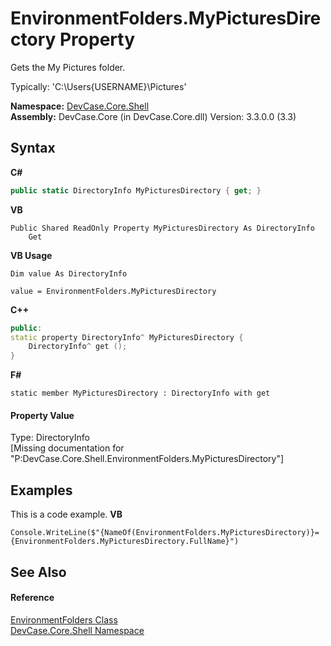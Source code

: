 # EnvironmentFolders.MyPicturesDirectory Property 
 

Gets the My Pictures folder. 

 Typically: 'C:\Users\{USERNAME}\Pictures'

**Namespace:**&nbsp;<a href="N_DevCase_Core_Shell">DevCase.Core.Shell</a><br />**Assembly:**&nbsp;DevCase.Core (in DevCase.Core.dll) Version: 3.3.0.0 (3.3)

## Syntax

**C#**<br />
``` C#
public static DirectoryInfo MyPicturesDirectory { get; }
```

**VB**<br />
``` VB
Public Shared ReadOnly Property MyPicturesDirectory As DirectoryInfo
	Get
```

**VB Usage**<br />
``` VB Usage
Dim value As DirectoryInfo

value = EnvironmentFolders.MyPicturesDirectory

```

**C++**<br />
``` C++
public:
static property DirectoryInfo^ MyPicturesDirectory {
	DirectoryInfo^ get ();
}
```

**F#**<br />
``` F#
static member MyPicturesDirectory : DirectoryInfo with get

```


#### Property Value
Type: DirectoryInfo<br />\[Missing <value> documentation for "P:DevCase.Core.Shell.EnvironmentFolders.MyPicturesDirectory"\]

## Examples
This is a code example. 
**VB**<br />
``` VB
Console.WriteLine($"{NameOf(EnvironmentFolders.MyPicturesDirectory)}={EnvironmentFolders.MyPicturesDirectory.FullName}")
```


## See Also


#### Reference
<a href="T_DevCase_Core_Shell_EnvironmentFolders">EnvironmentFolders Class</a><br /><a href="N_DevCase_Core_Shell">DevCase.Core.Shell Namespace</a><br />